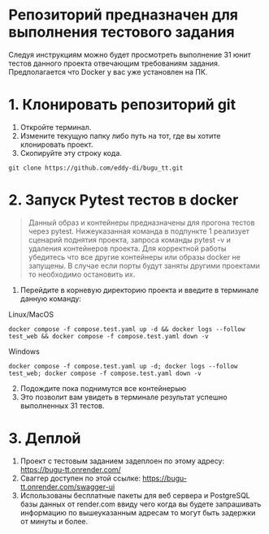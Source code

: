 # Репозиторий предназначен для выполнения тестового задания

Следуя инструкциям можно будет просмотреть выполнение 31 юнит тестов данного проекта отвечающим требованиям задания. Предполагается что Docker у вас уже установлен на ПК.

# 1. Клонировать репозиторий git
1. Откройте терминал.
2. Измените текущую папку либо путь на тот, где вы хотите клонировать проект.
3. Скопируйте эту строку кода.

```
git clone https://github.com/eddy-di/bugu_tt.git
```
# 2. Запуск Pytest тестов в docker
> Данный образ и контейнеры предназначены для прогона тестов через pytest. Нижеуказанная команда в подпункте 1 реализует сценарий поднятия проекта, запроса команды pytest -v и удаления контейнеров проекта. Для корректной работы убедитесь что все другие контейнеры или образы docker не запущены. В случае если порты будут заняты другими проектами то необходимо остановить их.

1. Перейдите в корневую директорию проекта и введите в терминале данную команду:

Linux/MacOS
```
docker compose -f compose.test.yaml up -d && docker logs --follow test_web && docker compose -f compose.test.yaml down -v
```

Windows
```
docker compose -f compose.test.yaml up -d; docker logs --follow test_web; docker compose -f compose.test.yaml down -v
```
2. Подождите пока поднимутся все контейнерыю
3. Это позволит вам увидеть в терминале результат успешно выполненных 31 тестов.

# 3. Деплой
1. Проект с тестовым заданием задеплоен по этому адресу: https://bugu-tt.onrender.com/
2. Сваггер доступен по этой ссылке: https://bugu-tt.onrender.com/swagger-ui
3. Использованы бесплатные пакеты для веб сервера и PostgreSQL базы данных от render.com ввиду чего когда вы будете запрашивать информацию по вышеуказанным адресам то могут быть задержки от минуты и более.
